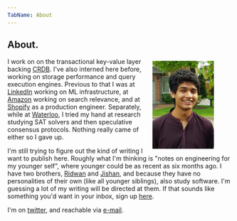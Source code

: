 ```yaml
---
TabName: About
---
```


## About.

<style>
  .face-wide {
    float: right;
    width: 32.5%;
    height: auto;
    margin-left: 1rem;
    margin-top: 0.4rem;
    margin-bottom: 0.4rem;
  }
  .face-thin {
    display: none;
  }
  @media (max-width: 435px) {
    .face-wide {
      display: none;
    }
    .face-thin {
      width: 100%;
      height: auto;
      display: block;
    }
  }
</style>
<figure><img src="/img/about/face.jpg" class="face-wide"/></figure>

I work on on the transactional key-value layer backing
[CRDB](https://github.com/cockroachdb/cockroach). 
I've also interned here before, working on storage performance and query
execution engines. Previous to that I was at [LinkedIn](https://linkedin.com)
working on ML infrastructure, at [Amazon](https://amazon.com) working on search
relevance, and at [Shopify](https://shopify.com) as a production engineer.
Separately, while at [Waterloo](https://uwaterloo.ca), I tried my hand at
research studying SAT solvers and then speculative consensus protocols. Nothing
really came of either so I gave up.

I'm still trying to figure out the kind of writing I want to publish here. Roughly
what I'm thinking is "notes on engineering for my younger self", where younger
could be as recent as six months ago. I have two brothers,
[Ridwan](https://ridwanmsharif.github.io/) and
[Jishan](https://github.com/jishansharif), and because they have no
personalities of their own (like all younger siblings), also study software.
I'm guessing a lot of my writing will be directed at them. If that sounds like
something you'd want in your inbox, sign up [here](/newsletter).

I'm on [twitter](https://twitter.com/irfansharifm), and reachable via
[e-mail](mailto:irfan@irfansharif.io).

<figure><img src="/img/about/face.jpg" class="face-thin"/></figure>

